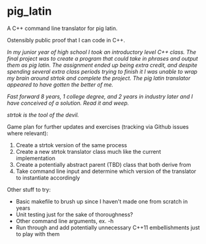 # pig_latin
A C++ command line translator for pig latin.

Ostensibly public proof that I can code in C++.

*In my junior year of high school I took an introductory level C++ class. The final project was to create a program that could take in phrases and output them as pig latin. The assignment ended up being extra credit, and despite spending several extra class periods trying to finish it I was unable to wrap my brain around strtok and complete the project. The pig latin translator appeared to have gotten the better of me.*

*Fast forward 8 years, 1 college degree, and 2 years in industry later and I have conceived of a solution. Read it and weep.*

*strtok is the tool of the devil.*

Game plan for further updates and exercises (tracking via Github issues where relevant):
1. Create a strtok version of the same process
2. Create a new strtok translator class much like the current implementation
3. Create a potentially abstract parent (TBD) class that both derive from
4. Take command line input and determine which version of the translator to instantiate accordingly

Other stuff to try:
* Basic makefile to brush up since I haven't made one from scratch in years
* Unit testing just for the sake of thoroughness?
* Other command line arguments, ex. -h
* Run through and add potentially unnecessary C++11 embellishments just to play with them